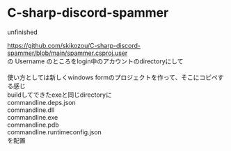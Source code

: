 # C-sharp-discord-spammer
unfinished

https://github.com/skikozou/C-sharp-discord-spammer/blob/main/spammer.csproj.user<br>
の Username のところをlogin中のアカウントのdirectoryにして<br>
<br>
使い方としては新しくwindows formのプロジェクトを作って、そこにコピペする感じ<br>
buildしてできたexeと同じdirectoryに<br>
commandline.deps.json<br>
commandline.dll<br>
commandline.exe<br>
commandline.pdb<br>
commandline.runtimeconfig.json<br>
を配置<br>
